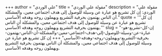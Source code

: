 +++
author = "علي الوردي"
title = "مقولة علي الوردي"
description = "مقولة علي الوردي: إن كل تشريع هو عبارة عن وسيلة للوصول إلى هدف اجتماعي معين، والمشكلة أن الناس يهتمون بحرفية التشريع ويهملون روحه وهدفه الأساسي."
quote = '''إن كل تشريع هو عبارة عن وسيلة للوصول إلى هدف اجتماعي معين، والمشكلة أن الناس يهتمون بحرفية التشريع ويهملون روحه وهدفه الأساسي.'''
slug = "إن-كل-تشريع-هو-عبارة-عن-وسيلة-للوصول-إلى-هدف-اجتماعي-معين-والمشكلة-أن-الناس-يهتمون-بحرفية-التشريع-ويهملون-روحه-وهدفه-الأساسي"
+++
إن كل تشريع هو عبارة عن وسيلة للوصول إلى هدف اجتماعي معين، والمشكلة أن الناس يهتمون بحرفية التشريع ويهملون روحه وهدفه الأساسي.
